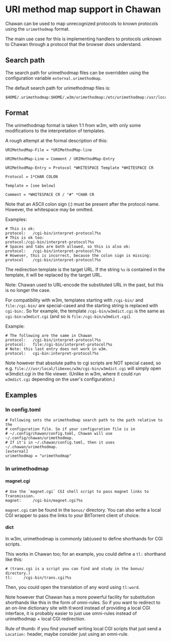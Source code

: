 <!-- MANON
% cha-urimethodmap(5) | URI method map support in Chawan
MANOFF -->

# URI method map support in Chawan

Chawan can be used to map unrecognized protocols to known protocols using the
`urimethodmap` format.

The main use case for this is implementing handlers to protocols unknown to
Chawan through a protocol that the browser *does* understand.

## Search path

The search path for urimethodmap files can be overridden using the
configuration variable `external.urimethodmap`.

The default search path for urimethodmap files is:

```
$HOME/.urimethodmap:$HOME/.w3m/urimethodmap:/etc/urimethodmap:/usr/local/etc/urimethodmap
```
## Format

The urimethodmap format is taken 1:1 from w3m, with only some modifications
to the interpretation of templates.

A rough attempt at the formal description of this:

```
URIMethodMap-File = *URIMethodMap-line

URIMethodMap-Line = Comment / URIMethodMap-Entry

URIMethodMap-Entry = Protocol *WHITESPACE Template *WHITESPACE CR

Protocol = 1*CHAR COLON

Template = [see below]

Comment = *WHITESPACE CR / "#" *CHAR CR
```

Note that an ASCII colon sign (:) must be present after the protocol
name. However, the whitespace may be omitted.

Examples:

```
# This is ok:
protocol:	/cgi-bin/interpret-protocol?%s
# This is ok too:
protocol:/cgi-bin/interpret-protocol?%s
# Spaces and tabs are both allowed, so this is also ok:
protocol:	/cgi-bin/interpret-protocol?%s
# However, this is incorrect, because the colon sign is missing:
protocol	/cgi-bin/interpret-protocol?%s
```

The redirection template is the target URL. If the string `%s` is contained
in the template, it will be replaced by the target URL.

Note: Chawan used to URL-encode the substituted URL in the past, but this is
no longer the case.

For compatibility with w3m, templates starting with `/cgi-bin/` and
`file:/cgi-bin/` are special-cased and the starting string is replaced with
`cgi-bin:`. So for example, the template `/cgi-bin/w3mdict.cgi` is the same as
`cgi-bin:w3mdict.cgi` (and so is `file:/cgi-bin/w3mdict.cgi`).

Example:

```
# The following are the same in Chawan
protocol:	/cgi-bin/interpret-protocol?%s
protocol:	file:/cgi-bin/interpret-protocol?%s
# Note: this last entry does not work in w3m.
protocol:	cgi-bin:interpret-protocol?%s
```

Note however that absolute paths to cgi scripts are NOT special cased, so
e.g. `file:///usr/local/libexec/w3m/cgi-bin/w3mdict.cgi` will simply open
w3mdict.cgi in the file viewer. (Unlike in w3m, where it could run
`w3mdict.cgi` depending on the user's configuration.)

## Examples

### In config.toml

```
# Following sets the urimethodmap search path to the path relative to the
# configuration file. So if your configuration file is in
# ~/.config/chawan/config.toml, Chawan will use ~/.config/chawan/urimethodmap.
# If it's in ~/.chawan/config.toml, then it uses ~/.chawan/urimethodmap.
[external]
urimethodmap = "urimethodmap"
```

### In urimethodmap

#### magnet.cgi

```
# Use the `magnet.cgi` CGI shell script to pass magnet links to Transmission.
magnet:		/cgi-bin/magnet.cgi?%s
```

`magnet.cgi` can be found in the `bonus/` directory. You can also write a
local CGI wrapper to pass the links to your BitTorrent client of choice.

#### dict

In w3m, urimethodmap is commonly (ab)used to define shorthands for CGI scripts.

This works in Chawan too; for an example, you could define a `tl:` shorthand
like this:

```
# (trans.cgi is a script you can find and study in the bonus/ directory.)
tl:		/cgi-bin/trans.cgi?%s
```

Then, you could open the translation of any word using `tl:word`.

Note however that Chawan has a more powerful facility for substitution
shorthands like this in the form of omni-rules. So if you want to redirect
to an on-line dictionary site with tl:word instead of providing a local
CGI interface, it is probably easier to just use omni-rules instead of
urimethodmap + local CGI redirection.

Rule of thumb: if you find yourself writing local CGI scripts that just
send a `Location:` header, maybe consider just using an omni-rule.

<!-- MANON

## See also

**cha**(1) **cha-localcgi**(5)
MANOFF -->
